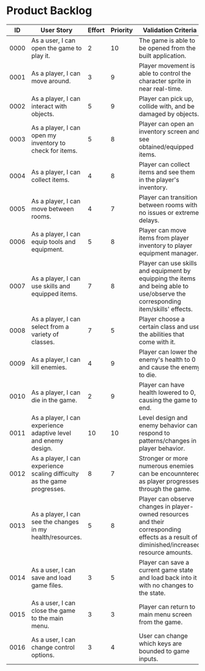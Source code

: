 # Product Backlog

| ID | User Story | Effort | Priority | Validation Criteria | Status |
|----|------------|--------|----------|---------------------|--------|
|0000|As a user, I can open the game to play it. |2|10|The game is able to be opened from the built application. |DONE|
|0001|As a player, I can move around. |3|9|Player movement is able to control the character sprite in near real-time. |DONE|
|0002|As a player, I can interact with objects. |5|9|Player can pick up, collide with, and be damaged by objects. |TO DO|
|0003|As a player, I can open my inventory to check for items. |5|8|Player can open an inventory screen and see obtained/equipped items. |TO DO|
|0004|As a player, I can collect items. |4|8|Player can collect items and see them in the player's inventory. |TO DO|
|0005|As a player, I can move between rooms. |4|7|Player can transition between rooms with no issues or extreme delays. |TO DO|
|0006|As a player, I can equip tools and equipment. |5|8|Player can move items from player inventory to player equipment manager. |TO DO|
|0007| As a player, I can use skills and equipped items. |7|8|Player can use skills and equipment by equipping the items and being able to use/observe the corresponding item/skills' effects. |TO DO|
|0008|As a player, I can select from a variety of classes. |7|5|Player choose a certain class and use the abilities that come with it. |TO DO|
|0009|As a player, I can kill enemies. |4|9|Player can lower the enemy's health to 0 and cause the enemy to die.  |TO DO|
|0010|As a player, I can die in the game. |2|9|Player can have health lowered to 0, causing the game to end. |TO DO|
|0011|As a player, I can experience adaptive level and enemy design. |10|10| Level design and enemy behavior can respond to patterns/changes in player behavior. |TO DO|
|0012|As a player, I can experience scaling difficulty as the game progresses. |8|7| Stronger or more numerous enemies can be encounntered as player progresses through the game. |TO DO|
|0013|As a player, I can see the changes in my health/resources. |5|8| Player can observe changes in player-owned resources and their corresponding effects as a result of diminished/increased resource amounts. |TO DO|
|0014|As a user, I can save and load game files. |3|5| Player can save a current game state and load back into it with no changes to the state. |TO DO|
|0015|As a user, I can close the game to the main menu. |3|3|Player can return to main menu screen from the game. |TO DO|
|0016|As a user, I can change control options. |3|4|User can change which keys are bounded to game inputs. |TO DO|

